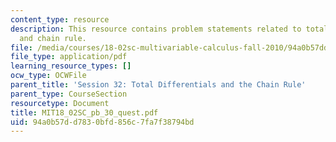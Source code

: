 ```yaml
---
content_type: resource
description: This resource contains problem statements related to total differentials
  and chain rule.
file: /media/courses/18-02sc-multivariable-calculus-fall-2010/94a0b57dd7830bfd856c7fa7f38794bd_MIT18_02SC_pb_30_quest.pdf
file_type: application/pdf
learning_resource_types: []
ocw_type: OCWFile
parent_title: 'Session 32: Total Differentials and the Chain Rule'
parent_type: CourseSection
resourcetype: Document
title: MIT18_02SC_pb_30_quest.pdf
uid: 94a0b57d-d783-0bfd-856c-7fa7f38794bd
---
```

